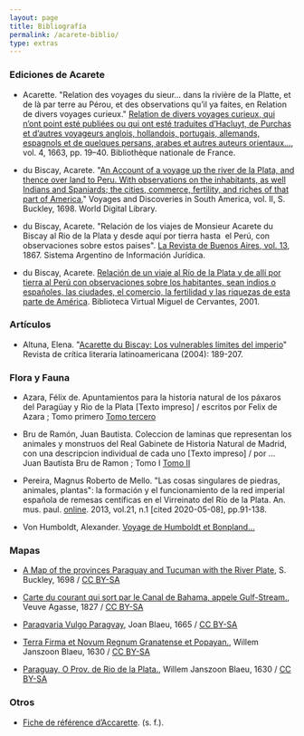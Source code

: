 ```yaml
---
layout: page
title: Bibliografía
permalink: /acarete-biblio/
type: extras
---
```


<!-- <embed width="800" height="800" src="https://api.zotero.org/groups/1669951/items?format=bib&style=apa"> -->

### Ediciones de Acarete

* Acarette. "Relation des voyages du sieur... dans la rivière de la Platte, et de là par terre au Pérou, et des observations qu’il ya faites, en Relation de divers voyages curieux." [Relation de divers voyages curieux, qui n’ont point esté publiées ou qui ont esté traduites d’Hacluyt, de Purchas et d’autres voyageurs anglois, hollandois, portugais, allemands, espagnols et de quelques persans, arabes et autres auteurs orientaux...](https://gallica.bnf.fr/ark:/12148/bpt6k116506w/f2.item), vol. 4, 1663, pp. 19–40. Bibliothèque nationale de France.

* du Biscay, Acarete. "[An Account of a voyage up the river de la Plata, and thence over land to Peru. With observations on the inhabitants, as well Indians and Spaniards; the cities, commerce, fertility, and riches of that part of America.](https://www.wdl.org/es/item/235/view/1/1/)" Voyages and Discoveries in South America, vol. II, S. Buckley, 1698. World Digital Library.

* du Biscay, Acarete. "Relación de los viajes de Monsieur Acarete du Biscay al Rio de la Plata y desde aquí por tierra hasta  el Perú, con observaciones sobre estos paises". [La Revista de Buenos Aires, vol. 13](http://www.saij.gob.ar/docs-f/biblioteca_digital/libros/revista-buenos-aires_t13_1867/revista-buenos-aires_t13_1867.pdf), 1867. Sistema Argentino de Información Jurídica.

* du Biscay, Acarete. [Relación de un viaje al Río de la Plata y de allí por tierra al Perú con observaciones sobre los habitantes, sean indios o españoles, las ciudades, el comercio, la fertilidad y las riquezas de esta parte de América](http://www.cervantesvirtual.com/nd/ark:/59851/bmcw9556). Biblioteca Virtual Miguel de Cervantes, 2001. 


### Artículos

* Altuna, Elena. "[Acarette du Biscay: Los vulnerables límites del imperio](https://as.tufts.edu/romancestudies/rcll/pdfs/60/11-ALTUNA.pdf)" Revista de crítica literaria latinoamericana (2004): 189-207.

### Flora y Fauna

* Azara, Félix de. Apuntamientos para la historia natural de los páxaros del Paragüay y Rio de la Plata [Texto impreso] / escritos por Felix de Azara ; Tomo primero [Tomo tercero](http://bdh-rd.bne.es/viewer.vm?id=0000009722&page=1)

* Bru de Ramón, Juan Bautista. Coleccion de laminas que representan los animales y monstruos del Real Gabinete de Historia Natural de Madrid, con una descripcion individual de cada uno [Texto impreso] / por ... Juan Bautista Bru de Ramon ; Tomo I [ Tomo II](http://bdh-rd.bne.es/viewer.vm?id=0000005127&page=1)

* Pereira, Magnus Roberto de Mello. "Las cosas singulares de piedras, animales, plantas": la formación y el funcionamiento de la red imperial española de remesas centíficas en el Virreinato del Río de la Plata. An. mus. paul. [online](https://doi.org/10.1590/S0101-4714201300010000). 2013, vol.21, n.1 [cited  2020-05-08], pp.91-138. 

* Von Humboldt, Alexander. [Voyage de Humboldt et Bonpland...](https://digital.library.sc.edu/collections/humboldts-atlas-of-latin-america-1799-1804/)


### Mapas

<!-- <a href="url" title="via fuente">Titulo</a> por autor / <a href="https://creativecommons.org/licenses/by-sa/4.0">CC BY-SA</a> -->

* <a href="https://www.wdl.org/en/item/235/view/1/4/" title="via World Digital Library">A Map of the provinces Paraguay and Tucuman with the River Plate</a>, S. Buckley, 1698 / <a href="https://creativecommons.org/licenses/by-sa/4.0">CC BY-SA</a>

* <a href="https://www.davidrumsey.com/luna/servlet/detail/RUMSEY~8~1~28209~1120441:Gulf-Stream-?sort=Pub_List_No_InitialSort%2CPub_Date%2CPub_List_No%2CSeries_No&qvq=q:canal%20de%20bahama;sort:Pub_List_No_InitialSort%2CPub_Date%2CPub_List_No%2CSeries_No;lc:RUMSEY~8~1&mi=0&trs=1" title="via David Rumsay">Carte du courant qui sort par le Canal de Bahama, appele Gulf-Stream.</a>, Veuve Agasse, 1827 / <a href="https://creativecommons.org/licenses/by-sa/4.0">CC BY-SA</a>

* <a href="https://www.davidrumsey.com/luna/servlet/detail/RUMSEY~8~1~282896~90054401:Paraqvaria-Vulgo-Paragvay?sort=Pub_List_No_InitialSort%2CPub_Date%2CPub_List_No%2CSeries_No#" title="via David Rumsay">Paraqvaria Vulgo Paragvay</a>, Joan Blaeu, 1665 / <a href="https://creativecommons.org/licenses/by-sa/4.0">CC BY-SA</a>

* <a href="https://www.davidrumsey.com/luna/servlet/detail/RUMSEY~8~1~285997~90058515:Terra-Firma-et-Novum-Regnum-Granate?sort=Pub_List_No_InitialSort%2CPub_Date%2CPub_List_No%2CSeries_No&qvq=w4s:/when%2F1630;q:panama;sort:Pub_List_No_InitialSort%2CPub_Date%2CPub_List_No%2CSeries_No;lc:RUMSEY~8~1&mi=0&trs=1" title="via David Rumsay">Terra Firma et Novum Regnum Granatense et Popayan.</a>, Willem Janszoon Blaeu, 1630 / <a href="https://creativecommons.org/licenses/by-sa/4.0">CC BY-SA</a>

* <a href="https://www.davidrumsey.com/luna/servlet/detail/RUMSEY~8~1~286001~90058519:Paraguay|-O-Prov--de-Rio-de-la-Plat?sort=Pub_List_No_InitialSort%2CPub_Date%2CPub_List_No%2CSeries_No" title="via David Rumsay">Paraguay, O Prov. de Rio de la Plata.</a>, Willem Janszoon Blaeu, 1630 / <a href="https://creativecommons.org/licenses/by-sa/4.0">CC BY-SA</a>

### Otros

* [Fiche de référence d’Accarette](https://data.bnf.fr/ark:/12148/cb12274839f). (s. f.). 

<!-- <a href="https://www.davidrumsey.com/luna/servlet/detail/RUMSEY~8~1~33896~1170048:Peru,-Bolivia-?sort=Pub_List_No_InitialSort%2CPub_Date%2CPub_List_No%2CSeries_No" title="via fuente">Peru & Bolivia</a> por J. Arrowsmith. London, pubd. 15 Feby. 1834 by J. Arrowsmith, 35 Essex Street, Strand. / <a href="https://creativecommons.org/licenses/by-sa/4.0">CC BY-SA</a> -->

<!-- groups/1669951/hdcaicyt-pelagios_al_sur -->
